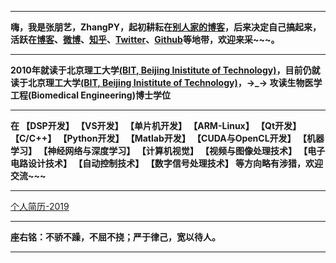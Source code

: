  -------

**嗨，我是张朋艺，ZhangPY，起初耕耘在[别人家的博客](http://blog.csdn.net/lg1259156776)，后来决定自己搞起来，活跃在[博客](https://pengyizhang.github.io/)、[微博](weibo.com/iamhuty)、[知乎](https://www.zhihu.com/people/ZhangPYi)、[Twitter](https://twitter.com/ZhangPYi/)、[Github](https://github.com/PengyiZhang)等地带，欢迎来采~~~。**
 
-------

**2010年就读于北京理工大学[(BIT, Beijing Inistitute of Technology)](http://www.bit.edu.cn/)，目前仍就读于北京理工大学[(BIT, Beijing Inistitute of Technology)](http://www.bit.edu.cn/)，→_→ 攻读生物医学工程(Biomedical Engineering)博士学位**

-------

**在 【DSP开发】 【VS开发】 【单片机开发】 【ARM-Linux】 【Qt开发】 【C/C++】 【Python开发】 【Matlab开发】 【CUDA与OpenCL开发】 【机器学习】 【神经网络与深度学习】 【计算机视觉】 【视频与图像处理技术】 【电子电路设计技术】 【自动控制技术】 【数字信号处理技术】 等方向略有涉猎，欢迎交流~~~**

----

[个人简历-2019](https://pengyizhang.github.io/)

-------

**座右铭：不骄不躁，不屈不挠；严于律己，宽以待人。**

----


